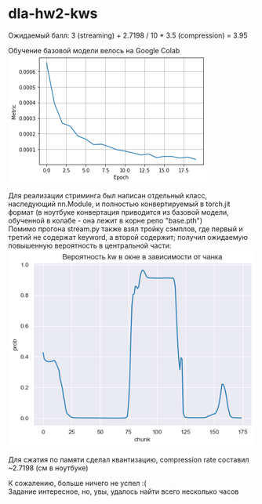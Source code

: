 # dla-hw2-kws

Ожидаемый балл: 3 (streaming) +  2.7198 / 10 * 3.5 (compression) = 3.95

Обучение базовой модели велось на Google Colab  
![](train.png)

Для реализации стриминга был написан отдельный класс, наследующий nn.Module, и полностью конвертируемый в torch.jit формат (в ноутбуке конвертация приводится из базовой модели, обученной в колабе - она лежит в корне репо "base.pth")  
Помимо прогона stream.py также взял тройку сэмплов, где первый и третий не содержат keyword, а второй содержит; получил ожидаемую повышенную вероятность в центральной части:  
![](prob.png)

Для сжатия по памяти сделал квантизацию, compression rate составил ~2.7198 (см в ноутбуке)

К сожалению, больше ничего не успел :(  
Задание интересное, но, увы, удалось найти всего несколько часов
